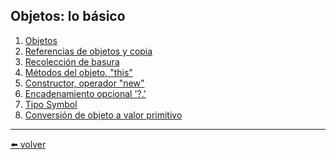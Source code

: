 ## Objetos: lo básico

1. [Objetos](https://github.com/VictorHugoAguilar/javascript-interview-questions-explained/blob/main/theory/object-basics/object/readme.md)
2. [Referencias de objetos y copia]()
3. [Recolección de basura]()
4. [Métodos del objeto, "this"]()
5. [Constructor, operador "new"]()
6. [Encadenamiento opcional '?.']()
7. [Tipo Symbol]()
8. [Conversión de objeto a valor primitivo]()

---
[⬅️ volver](https://github.com/VictorHugoAguilar/javascript-interview-questions-explained/blob/main/theory/readme.md)
